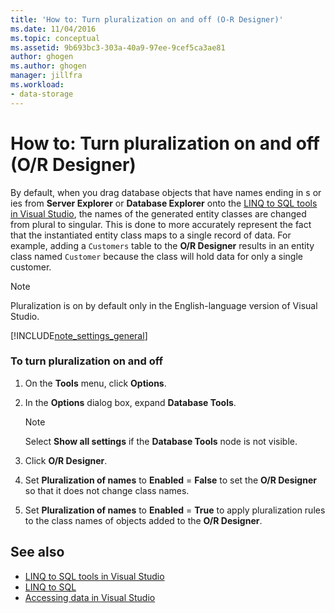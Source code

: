 ```yaml
---
title: 'How to: Turn pluralization on and off (O-R Designer)'
ms.date: 11/04/2016
ms.topic: conceptual
ms.assetid: 9b693bc3-303a-40a9-97ee-9cef5ca3ae81
author: ghogen
ms.author: ghogen
manager: jillfra
ms.workload:
- data-storage
---
```

# How to: Turn pluralization on and off (O/R Designer)
By default, when you drag database objects that have names ending in s or ies from **Server Explorer** or **Database Explorer** onto the [LINQ to SQL tools in Visual Studio](../data-tools/linq-to-sql-tools-in-visual-studio2.md), the names of the generated entity classes are changed from plural to singular. This is done to more accurately represent the fact that the instantiated entity class maps to a single record of data. For example, adding a `Customers` table to the **O/R Designer** results in an entity class named `Customer` because the class will hold data for only a single customer.

> [!NOTE]
> Pluralization is on by default only in the English-language version of Visual Studio.

[!INCLUDE[note_settings_general](../data-tools/includes/note_settings_general_md.md)]

### To turn pluralization on and off

1. On the **Tools** menu, click **Options**.

2. In the **Options** dialog box, expand **Database Tools**.

    > [!NOTE]
    > Select **Show all settings** if the **Database Tools** node is not visible.

3. Click **O/R Designer**.

4. Set **Pluralization of names** to **Enabled** = **False** to set the **O/R Designer** so that it does not change class names.

5. Set **Pluralization of names** to **Enabled** = **True** to apply pluralization rules to the class names of objects added to the **O/R Designer**.

## See also

- [LINQ to SQL tools in Visual Studio](../data-tools/linq-to-sql-tools-in-visual-studio2.md)
- [LINQ to SQL](/dotnet/framework/data/adonet/sql/linq/index)
- [Accessing data in Visual Studio](../data-tools/accessing-data-in-visual-studio.md)
